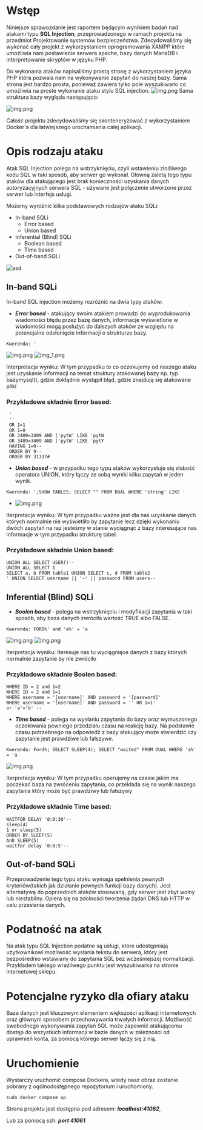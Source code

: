 # Wstęp

Niniejsze sprawozdanie jest raportem będącym wynikiem badań nad atakami typu **SQL Injection**, przeprowadzonego
w ramach projektu na przedmiot Projektowanie systemów bezpieczeństwa. Zdecydowaliśmy się wykonać
cały projekt z wykorzystaniem oprogramowania XAMPP które umożliwia nam postawienie serwera apache,
bazy danych MariaDB i interpretowanie skryptów w języku PHP.

Do wykonania ataków napisaliśmy prostą stronę z wykorzystaniem języka PHP która pozwala nam na wykonywanie
zapytań do naszej bazy. Sama strona jest bardzo prosta, ponieważ zawiera tylko pole wyszukiwarki co umożliwia 
na proste wykonanie ataku stylu SQL injection.
![img.png](Utilities/site.png)
Sama struktura bazy wygląda następująco:

![img.png](Utilities/database_ER_diagram.png)

Całość projektu zdecydowaliśmy się skonteneryzować z wykorzystaniem Docker'a dla łatwiejszego 
urochamiania całej aplikacji.

# Opis rodzaju ataku

Atak SQL Injection polega na wstrzyknięciu, czyli wstawieniu złośliwego kodu SQL w taki sposób, aby serwer go wykonał. Główną zaletą tego typu ataków dla atakującego jest brak konieczności uzyskania danych autoryzacyjnych serwera SQL - używane jest połączenie utworzone przez serwer lub interfejs usługi.

Możemy wyróżnić kilka podstawowych rodzajów ataku SQLi:
 
 - In-band SQLi
    - Error based
    - Union based
 - Inferential (Blind) SQLi
    - Boolean based
    - Time based
- Out-of-band SQLi

![asd](Utilities/SQLi-attack-types.png)

## In-band SQLi
In-band SQL injection możemy rozróżnić na dwia typy ataków:

- ***Error based*** - atakujący swoim atakiem prowadzi do wyprodukowania wiadomości błędu przez bazę danych, informacje wyświetlone w wiadomości mogą posłużyć do dalszych ataków ze względu na potencjalne odsłonięcie informacji o strukturze bazy.
```
Kwerenda: '
```
![img.png](Utilities/error_based_1.png)
![img_1.png](Utilities/error_based_2.png)

Interpretacja wyniku: W tym przypadku to co oczekujemy od naszego ataku jest uzyskanie informacji na temat
struktury atakowanej bazy np. typ bazymysql(), gdzie dokłądnie wystąpił błąd, gdzie znajdują się
atakowane pliki

### Przykładowe składnie Error based:
```
 ' 
 ''
 OR 1=1
 OR 1=0
 OR 3409=3409 AND ('pytW' LIKE 'pytW
 OR 3409=3409 AND ('pytW' LIKE 'pytY
 HAVING 1=0--
 ORDER BY 9-- 
 ORDER BY 31337#
```
- ***Union based*** - w przypadku tego typu ataków wykorzystuje się słabość operatora UNION, który łączy ze sobą wyniki kilku zapytań w jeden wynik.
```
Kwerenda: ';SHOW TABLES; SELECT "" FROM DUAL WHERE 'string' LIKE '
```
- ![img.png](Utilities/img.png)

Iterpretacja wyniku: W tym przypadku ważne jest dla nas uzyskanie danych których normalnie nie wyświetliło by zapytanie
lecz dzięki wykonaniu dwóch zapytań na raz jesteśmy w stanie wyciągnąć z bazy interesujące nas informacje w tym przypadku
strukturę tabel.

### Przykładowe składnie Union based:
```
UNION ALL SELECT USER()-- 
UNION ALL SELECT 1
SELECT a, b FROM table1 UNION SELECT c, d FROM table2
' UNION SELECT username || '~' || password FROM users--
```
## Inferential (Blind) SQLi

- ***Boolen based*** - polega na wstrzyknięciu i modyfikacji zapytania w taki sposób, aby baza danych zwróciła wartość TRUE albo FALSE.
```
Kwerenda: FORD%' and 'a%' = 'a
```
![img.png](Utilities/boolen_1.png)
![img.png](Utilities/boolen_2.png)

Iterpretacja wyniku: Iteresuje nas tu wyciągnięce danych z bazy których normalnie zapytanie by nie zwróciło

### Przykładowe składnie Boolen based:
```
WHERE ID = 2 and 1=2
WHERE ID = 2 and 1=1
WHERE username = '[username]' AND password = '[password]'
WHERE username = '[username]' AND password = '' OR 1=1'
or 'a'='b' --
```
- ***Time based*** - polega na wysłaniu zapytania do bazy oraz wymuszonego oczekiwania pewniego przedziału czasu na reakcję bazy. Na podstawie czasu potrzebnego na odpowiedź z bazy atakujący może stwierdzić czy zapytanie jest prawdziwe lub fałszywe.
```
Kwerenda: Ford%; SELECT SLEEP(4); SELECT "waited" FROM DUAL WHERE 'a%' = 'a
```
![img.png](Utilities/sleep.png)

Iterpretacja wyniku: W tym przypadku operujemy na czasie jakim ma poczekać baza na zwróceniu zapytania, co przekłada się na wynik naszego zapytania który może być prawdziwy lub fałszywy

### Przykładowe składnie Time based:
```
WAITFOR DELAY '0:0:30'--
sleep(4)
1 or sleep(5)
ORDER BY SLEEP(5)
AnD SLEEP(5)
waitfor delay '0:0:5'--
```

## Out-of-band SQLi

Przeprowadzenie tego typu ataku wymaga spełnienia pewnych kryteriów(takich jak działanie pewnych funkcji bazy danych). Jest alternatywą do poprzednich ataków stosowaną, gdy serwer jest zbyt wolny lub niestabilny. Opiera się na zdolności tworzenia żądań DNS lub HTTP w celu przesłania danych.

# Podatność na atak

Na atak typu SQL Injection podatne są usługi, które udostępniają użytkownikowi możliwość wysłania tekstu do serwera, który jest bezpośrednio wstawiany do zapytania SQL bez wcześniejszej normalizacji. Przykładem takiego wrażliwego punktu jest wyszukiwarka na stronie internetowej sklepu.

# Potencjalne ryzyko dla ofiary ataku

Baza danych jest kluczowym elementem większości aplikacji internetowych oraz głównym sposobem przechowywania trwałych informacji. Możliwość swobodnego wykonywania zapytań SQL może zapewnić atakującemu dostęp do wszystkich informacji w bazie danych w zależności od uprawnień konta, za pomocą którego serwer łączy się z nią.

# Uruchomienie
Wystarczy uruchomić compose Dockera, wtedy nasz obraz zostanie pobrany z ogólnodostępnego repozytorium i uruchomiony.
```console
sudo docker compose up
```
Strona projektu jest dostępna pod adresem: ***localhost:41062***,

Lub za pomocą ssh: ***port 41061***